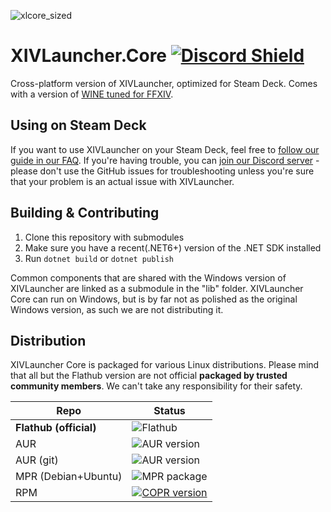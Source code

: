 ![xlcore_sized](https://user-images.githubusercontent.com/16760685/197423373-b6082cdb-dc1f-46db-8768-3f507f182ba8.png)

# XIVLauncher.Core  [![Discord Shield](https://discordapp.com/api/guilds/581875019861328007/widget.png?style=shield)](https://discord.gg/3NMcUV5)
Cross-platform version of XIVLauncher, optimized for Steam Deck. Comes with a version of [WINE tuned for FFXIV](https://github.com/goatcorp/wine-xiv-git).

## Using on Steam Deck
If you want to use XIVLauncher on your Steam Deck, feel free to [follow our guide in our FAQ](https://goatcorp.github.io/faq/steamdeck). If you're having trouble, you can [join our Discord server](https://discord.gg/3NMcUV5) - please don't use the GitHub issues for troubleshooting unless you're sure that your problem is an actual issue with XIVLauncher.

## Building & Contributing
1. Clone this repository with submodules
2. Make sure you have a recent(.NET6+) version of the .NET SDK installed
2. Run `dotnet build` or `dotnet publish`

Common components that are shared with the Windows version of XIVLauncher are linked as a submodule in the "lib" folder. XIVLauncher Core can run on Windows, but is by far not as polished as the original Windows version, as such we are not distributing it.

## Distribution
XIVLauncher Core is packaged for various Linux distributions. Please mind that all but the Flathub version are not official **packaged by trusted community members**. We can't take any responsibility for their safety.

| Repo        | Status      |
| ----------- | ----------- |
| **Flathub (official)**     | ![Flathub](https://img.shields.io/flathub/v/dev.goats.xivlauncher)       |
| AUR   | ![AUR version](https://img.shields.io/aur/version/xivlauncher)        |
| AUR (git) | ![AUR version](https://img.shields.io/aur/version/xivlauncher-git) |
| MPR (Debian+Ubuntu)   | ![MPR package](https://repology.org/badge/version-for-repo/mpr/xivlauncher.svg?header=MPR) |
| RPM | [![COPR version](https://img.shields.io/endpoint?url=https%3A%2F%2Fraw.githubusercontent.com%2Frankynbass%2FXIVLauncher4rpm%2Fmain%2Fbadge.json)](https://copr.fedorainfracloud.org/coprs/rankyn/xivlauncher/ "For Fedora and openSUSE")|
